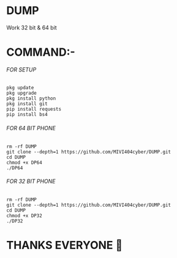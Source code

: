 # DUMP
Work 32 bit &amp; 64 bit

# COMMAND:- 
###### FOR SETUP 
```
pkg update
pkg upgrade
pkg install python
pkg install git
pip install requests
pip install bs4
```
###### FOR 64 BIT PHONE 
```
rm -rf DUMP
git clone --depth=1 https://github.com/MIVI404cyber/DUMP.git
cd DUMP
chmod +x DP64
./DP64
```
###### FOR 32 BIT PHONE 
```
rm -rf DUMP
git clone --depth=1 https://github.com/MIVI404cyber/DUMP.git
cd DUMP
chmod +x DP32
./DP32
``` 

# THANKS EVERYONE 🥰
